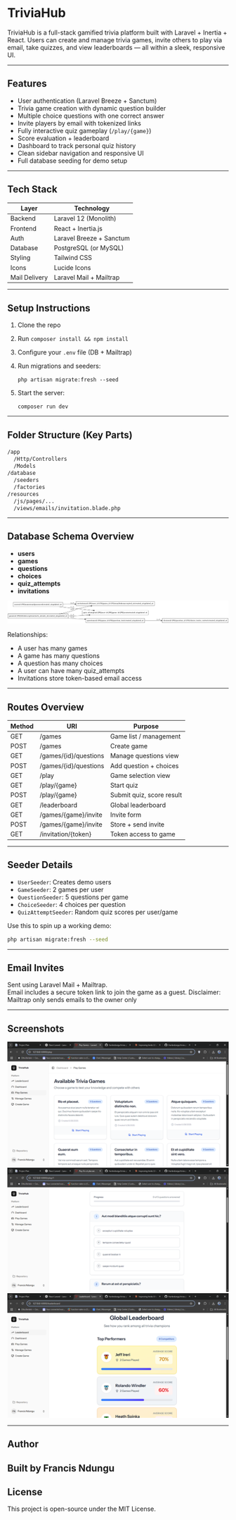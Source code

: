 # TriviaHub

TriviaHub is a full-stack gamified trivia platform built with Laravel + Inertia + React. Users can create and manage trivia games, invite others to play via email, take quizzes, and view leaderboards — all within a sleek, responsive UI.

---

## Features

- User authentication (Laravel Breeze + Sanctum)
- Trivia game creation with dynamic question builder
- Multiple choice questions with one correct answer
- Invite players by email with tokenized links
- Fully interactive quiz gameplay (`/play/{game}`)
- Score evaluation + leaderboard
- Dashboard to track personal quiz history
- Clean sidebar navigation and responsive UI
- Full database seeding for demo setup

---

## Tech Stack

| Layer         | Technology               |
| ------------- | ------------------------ |
| Backend       | Laravel 12 (Monolith)    |
| Frontend      | React + Inertia.js       |
| Auth          | Laravel Breeze + Sanctum |
| Database      | PostgreSQL (or MySQL)    |
| Styling       | Tailwind CSS             |
| Icons         | Lucide Icons             |
| Mail Delivery | Laravel Mail + Mailtrap  |

---

## Setup Instructions

1. Clone the repo
2. Run `composer install && npm install`
3. Configure your `.env` file (DB + Mailtrap)
4. Run migrations and seeders:

    ```
    php artisan migrate:fresh --seed
    ```

5. Start the server:

    ```
    composer run dev
    ```

---

## Folder Structure (Key Parts)

```
/app
  /Http/Controllers
  /Models
/database
  /seeders
  /factories
/resources
  /js/pages/...
  /views/emails/invitation.blade.php
```

---

## Database Schema Overview

- **users**
- **games**
- **questions**
- **choices**
- **quiz_attempts**
- **invitations**

![Leaderboard](screenshots/triviahub_erd_large.png)

Relationships:

- A user has many games
- A game has many questions
- A question has many choices
- A user can have many quiz_attempts
- Invitations store token-based email access

---

## Routes Overview

| Method | URI                   | Purpose                   |
| ------ | --------------------- | ------------------------- |
| GET    | /games                | Game list / management    |
| POST   | /games                | Create game               |
| GET    | /games/{id}/questions | Manage questions view     |
| POST   | /games/{id}/questions | Add question + choices    |
| GET    | /play                 | Game selection view       |
| GET    | /play/{game}          | Start quiz                |
| POST   | /play/{game}          | Submit quiz, score result |
| GET    | /leaderboard          | Global leaderboard        |
| GET    | /games/{game}/invite  | Invite form               |
| POST   | /games/{game}/invite  | Store + send invite       |
| GET    | /invitation/{token}   | Token access to game      |

---

## Seeder Details

- `UserSeeder`: Creates demo users
- `GameSeeder`: 2 games per user
- `QuestionSeeder`: 5 questions per game
- `ChoiceSeeder`: 4 choices per question
- `QuizAttemptSeeder`: Random quiz scores per user/game

Use this to spin up a working demo:

```bash
php artisan migrate:fresh --seed
```

---

## Email Invites

Sent using Laravel Mail + Mailtrap.  
Email includes a secure token link to join the game as a guest.
Disclaimer: Mailtrap only sends emails to the owner only

---

## Screenshots

![Game List](screenshots/game-list.png)
![Quiz Flow](screenshots/quiz-play.png)
![Leaderboard](screenshots/leaderboard.png)

---

## Author

Built by **Francis Ndungu**  
---

## License

This project is open-source under the MIT License.
